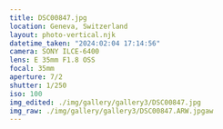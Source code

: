 ```yaml
---
title: DSC00847.jpg
location: Geneva, Switzerland
layout: photo-vertical.njk
datetime_taken: "2024:02:04 17:14:56"
camera: SONY ILCE-6400
lens: E 35mm F1.8 OSS
focal: 35mm
aperture: 7/2
shutter: 1/250
iso: 100
img_edited: ./img/gallery/gallery3/DSC00847.jpg
img_raw: ./img/gallery/gallery3/DSC00847.ARW.jpgaw
---
```

